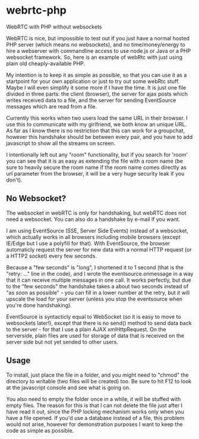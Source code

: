 # webrtc-php
WebRTC with PHP without websockets

WebRTC is nice, but impossible to test out if you just have a normal hosted PHP server (which means no websockets), and no time/money/energy to hire a webserver with commandline access to use node.js or Java or a PHP websocket framework. So, here is an example of webRtc with just using plain old cheaply-available PHP.

My intention is to keep it as simple as possible, so that you can use it as a startpoint for your own application or just to try out some webRtc stuff. Maybe I will even simplify it some more if I have the time. It is just one file divided in three parts: the client (browser), the server for ajax posts which writes received data to a file, and the server for sending EventSource messages which are read from a file.

Currently this works when two users load the same URL in their browser. I use this to communicate with my girlfriend, we both know an unique URL. As far as I know there is no restriction that this can work for a groupchat, however this handshake should be between every pair, and you have to add javascript to show all the streams on screen.

I intentionally left out any "room" functionality, but if you search for 'room' you can see that it is as easy as extending the file with a room name (be sure to heavily secure the room name if the room name comes directly as url parameter from the browser, it will be a very huge security leak if you don't).

## No Websocket?

The websocket in webRTC is only for handshaking, but webRTC does not need a websocket. You can also do a handshake by e-mail if you want.

I am using EventSource (SSE, Server Side Events) instead of a websocket, which actually works in all browsers including mobile browsers (except IE/Edge but I use a polyfill for that). With EventSource, the browser automaticly request the server for new data with a normal HTTP request (or a HTTP2 socket) every few seconds.

Because a "few seconds" is "long", I shortened it to 1 second (that is the "retry: ..." line in the code), and I wrote the eventsource.onmessage in a way that it can receive multiple messages in one call. It works perfectly, but due to the "few seconds" the handshake takes a about two seconds instead of "as soon as possible" - you can fill in a lower number at the retry, but it will upscale the load for your server (unless you stop the eventsource when you're done handshaking).

EventSource is syntacticly equal to WebSocket (so it is easy to move to websockets later!), except that there is no send() method to send data back to the server - for that I use a plain AJAX xmlHttpRequest. On the serverside, plain files are used for storage of data that is received on the server side but not yet sended to other users.

## Usage

To install, just place the file in a folder, and you might need to "chmod" the directory to writable (two files will be created) too. Be sure to hit F12 to look at the javascript console and see what is going on.

You also need to empty the folder once in a while, it will be stuffed with empty files. The reason for this is that I can not delete the file just after I have read it out, since the PHP locking mechanism works only when you have a file opened. If you'd use a database instead of a file, this problem would not arise, however for demonstration purposes I want to keep the code as simple as possible. 

